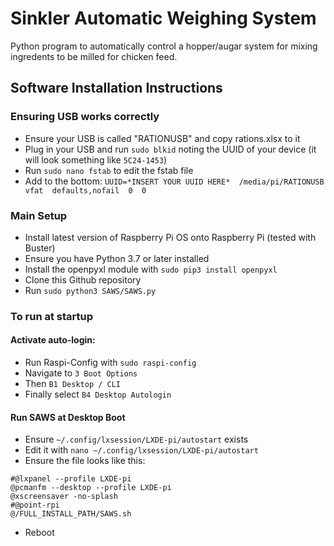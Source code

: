 # Sinkler Automatic Weighing System
Python program to automatically control a hopper/augar system for mixing ingredents to be milled for chicken feed.

## Software Installation Instructions
### Ensuring USB works correctly
* Ensure your USB is called "RATIONUSB" and copy rations.xlsx to it
* Plug in your USB and run ```sudo blkid``` noting the UUID of your device (it will look something like ```5C24-1453```)
* Run ```sudo nano fstab``` to edit the fstab file
* Add to the bottom: ```UUID=*INSERT YOUR UUID HERE*  /media/pi/RATIONUSB  vfat  defaults,nofail  0  0```


### Main Setup
* Install latest version of Raspberry Pi OS onto Raspberry Pi (tested with Buster)
* Ensure you have Python 3.7 or later installed
* Install the openpyxl module with ```sudo pip3 install openpyxl```
* Clone this Github repository
* Run ```sudo python3 SAWS/SAWS.py```

### To run at startup
#### Activate auto-login:
* Run Raspi-Config with ```sudo raspi-config```
* Navigate to ```3 Boot Options```
* Then ```B1 Desktop / CLI```
* Finally select ```B4 Desktop Autologin```
#### Run SAWS at Desktop Boot
* Ensure ```~/.config/lxsession/LXDE-pi/autostart``` exists
* Edit it with ```nano ~/.config/lxsession/LXDE-pi/autostart``` 
* Ensure the file looks like this:
```
#@lxpanel --profile LXDE-pi
@pcmanfm --desktop --profile LXDE-pi
@xscreensaver -no-splash
#@point-rpi
@/FULL_INSTALL_PATH/SAWS.sh
```
* Reboot
